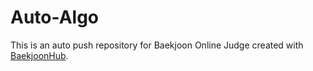 # Auto-Algo
This is an auto push repository for Baekjoon Online Judge created with [BaekjoonHub](https://github.com/BaekjoonHub/BaekjoonHub).
